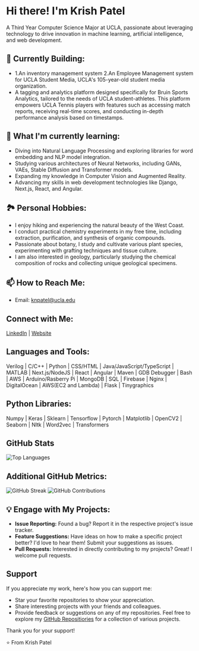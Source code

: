 # Hi there! I'm Krish Patel
A Third Year Computer Science Major at UCLA, passionate about leveraging technology to drive innovation in machine learning, artificial intelligence, and web development.

## 🔭 Currently Building:
- 1.An inventory management system 2.An Employee Management system for UCLA Student Media, UCLA's 105-year-old student media organization.
- A tagging and analytics platform designed specifically for Bruin Sports Analytics, tailored to the needs of UCLA student-athletes. This platform empowers UCLA Tennis players with features such as accessing match reports, receiving real-time scores, and conducting in-depth performance analysis based on timestamps.

## 🌱 What I'm currently learning:
- Diving into Natural Language Processing and exploring libraries for word embedding and NLP model integration.
- Studying various architectures of Neural Networks, including GANs, VAEs, Stable Diffusion and Transformer models.
- Expanding my knowledge in Computer Vision and Augmented Reality.
- Advancing my skills in web development technologies like Django, Next.js, React, and Angular.


## 🏞️ Personal Hobbies:
- I enjoy hiking and experiencing the natural beauty of the West Coast.
- I conduct practical chemistry experiments in my free time, including extraction, purification, and synthesis of organic compounds.
- Passionate about botany, I study and cultivate various plant species, experimenting with grafting techniques and tissue culture.
- I am also interested in geology, particularly studying the chemical composition of rocks and collecting unique geological specimens.

## 📫 How to Reach Me:
- Email: knpatel@ucla.edu

## Connect with Me:
[LinkedIn](https://www.linkedin.com/in/krishpatel2/) | [Website](https://krish1925.github.io/)

## Languages and Tools:
Verilog | C/C++ | Python | CSS/HTML | Java/JavaScript/TypeScript | MATLAB | Next.js/NodeJS | React | Angular | Maven | GDB Debugger | Bash | AWS | Arduino/Rasberry Pi | MongoDB | SQL | Firebase  | Nginx | DigitalOcean | AWS(EC2 and Lambda) | Flask | Tinygraphics

## Python Libraries:
Numpy | Keras | Sklearn | Tensorflow | Pytorch | Matplotlib | OpenCV2 | Seaborn | Nltk | Word2vec | Transformers

## GitHub Stats
![Top Languages](https://github-readme-stats.vercel.app/api/top-langs/?username=krish1925&layout=compact)

## Additional GitHub Metrics:
![GitHub Streak](https://github-readme-streak-stats.herokuapp.com/?user=krish1925)
![GitHub Contributions](https://github-readme-stats.vercel.app/api?username=krish1925&show_icons=true)


## 💡 Engage with My Projects:
- **Issue Reporting:** Found a bug? Report it in the respective project's issue tracker.
- **Feature Suggestions:** Have ideas on how to make a specific project better? I'd love to hear them! Submit your suggestions as issues.
- **Pull Requests:** Interested in directly contributing to my projects? Great! I welcome pull requests.

## Support
If you appreciate my work, here's how you can support me:
- Star your favorite repositories to show your appreciation.
- Share interesting projects with your friends and colleagues.
- Provide feedback or suggestions on any of my repositories.
Feel free to explore my [GitHub Repositiories]([https://github.com/krish1925](https://github.com/krish1925?tab=repositories)) for a collection of various projects.

Thank you for your support! 

⭐️ From Krish Patel
